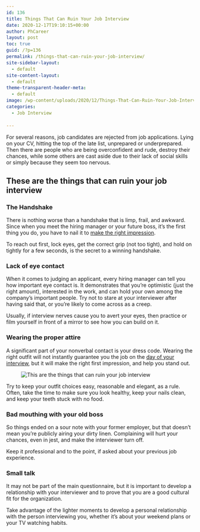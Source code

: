 ```yaml
---
id: 136
title: Things That Can Ruin Your Job Interview
date: 2020-12-17T19:10:15+00:00
author: PhCareer
layout: post
toc: true
guid: /?p=136
permalink: /things-that-can-ruin-your-job-interview/
site-sidebar-layout:
  - default
site-content-layout:
  - default
theme-transparent-header-meta:
  - default
image: /wp-content/uploads/2020/12/Things-That-Can-Ruin-Your-Job-Interview.jpg
categories:
  - Job Interview
 
---
```

For several reasons, job candidates are rejected from job applications. Lying on your CV, hitting the top of the late list, unprepared or underprepared. Then there are people who are being overconfident and rude, destroy their chances, while some others are cast aside due to their lack of social skills or simply because they seem too nervous.

## **These are the things that can ruin your job interview**

### The Handshake

There is nothing worse than a handshake that is limp, frail, and awkward. Since when you meet the hiring manager or your future boss, it&#8217;s the first thing you do, you have to nail it to [make the right impression](/how-to-make-a-great-impression-at-work/).

To reach out first, lock eyes, get the correct grip (not too tight), and hold on tightly for a few seconds, is the secret to a winning handshake.

### Lack of eye contact

When it comes to judging an applicant, every hiring manager can tell you how important eye contact is. It demonstrates that you&#8217;re optimistic (just the right amount), interested in the work, and can hold your own among the company&#8217;s important people. Try not to stare at your interviewer after having said that, or you&#8217;re likely to come across as a creep.

Usually, if interview nerves cause you to avert your eyes, then practice or film yourself in front of a mirror to see how you can build on it.

### Wearing the proper attire

A significant part of your nonverbal contact is your dress code. Wearing the right outfit will not instantly guarantee you the job on the [day of your interview](/what-to-expect-in-a-final-job-interview/), but it will make the right first impression, and help you stand out.


<figure class="wp-block-image size-large">

<img loading="lazy" width="736" height="414" src="/wp-content/uploads/2020/12/What-To-Wear-To-A-Job-Interview-Men-Women-Featured-Image-736x414-1.png" alt="This are the things that can ruin your job interview" class="wp-image-137" srcset="/wp-content/uploads/2020/12/What-To-Wear-To-A-Job-Interview-Men-Women-Featured-Image-736x414-1.png 736w, /wp-content/uploads/2020/12/What-To-Wear-To-A-Job-Interview-Men-Women-Featured-Image-736x414-1-300x169.png 300w" sizes="(max-width: 736px) 100vw, 736px" /> </figure> 

Try to keep your outfit choices easy, reasonable and elegant, as a rule. Often, take the time to make sure you look healthy, keep your nails clean, and keep your teeth stuck with no food.

### Bad mouthing with your old boss

So things ended on a sour note with your former employer, but that doesn&#8217;t mean you&#8217;re publicly airing your dirty linen. Complaining will hurt your chances, even in jest, and make the interviewer turn off.

Keep it professional and to the point, if asked about your previous job experience.

### Small talk

It may not be part of the main questionnaire, but it is important to develop a relationship with your interviewer and to prove that you are a good cultural fit for the organization.

Take advantage of the lighter moments to develop a personal relationship with the person interviewing you, whether it&#8217;s about your weekend plans or your TV watching habits.

  